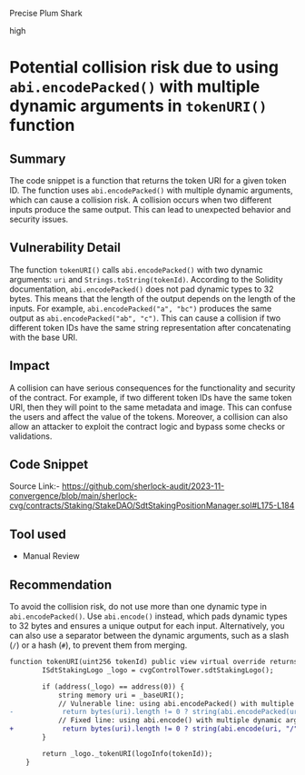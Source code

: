 Precise Plum Shark

high

# Potential collision risk due to using `abi.encodePacked()` with multiple dynamic arguments in `tokenURI()` function

## Summary
The code snippet is a function that returns the token URI for a given token ID. The function uses `abi.encodePacked()` with multiple dynamic arguments, which can cause a collision risk. A collision occurs when two different inputs produce the same output. This can lead to unexpected behavior and security issues.

## Vulnerability Detail
The function `tokenURI()` calls `abi.encodePacked()` with two dynamic arguments: `uri` and `Strings.toString(tokenId)`. According to the Solidity documentation, `abi.encodePacked()` does not pad dynamic types to 32 bytes. This means that the length of the output depends on the length of the inputs. For example, `abi.encodePacked("a", "bc")` produces the same output as `abi.encodePacked("ab", "c")`. This can cause a collision if two different token IDs have the same string representation after concatenating with the base URI.

## Impact
A collision can have serious consequences for the functionality and security of the contract. For example, if two different token IDs have the same token URI, then they will point to the same metadata and image. This can confuse the users and affect the value of the tokens. Moreover, a collision can also allow an attacker to exploit the contract logic and bypass some checks or validations.

## Code Snippet
Source Link:- https://github.com/sherlock-audit/2023-11-convergence/blob/main/sherlock-cvg/contracts/Staking/StakeDAO/SdtStakingPositionManager.sol#L175-L184

## Tool used
- Manual Review

## Recommendation
To avoid the collision risk, do not use more than one dynamic type in `abi.encodePacked()`. Use `abi.encode()` instead, which pads dynamic types to 32 bytes and ensures a unique output for each input. Alternatively, you can also use a separator between the dynamic arguments, such as a slash (`/`) or a hash (`#`), to prevent them from merging.
```diff
function tokenURI(uint256 tokenId) public view virtual override returns (string memory) {
        ISdtStakingLogo _logo = cvgControlTower.sdtStakingLogo();

        if (address(_logo) == address(0)) {
            string memory uri = _baseURI();
            // Vulnerable line: using abi.encodePacked() with multiple dynamic arguments
-            return bytes(uri).length != 0 ? string(abi.encodePacked(uri, Strings.toString(tokenId))) : "";
            // Fixed line: using abi.encode() with multiple dynamic arguments
+            return bytes(uri).length != 0 ? string(abi.encode(uri, "/", Strings.toString(tokenId))) : "";
        }

        return _logo._tokenURI(logoInfo(tokenId));
    }

```